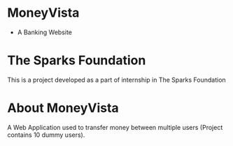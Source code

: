 # MoneyVista
- A Banking Website
# The Sparks Foundation
This is a project developed as a part of internship in The Sparks Foundation
# About MoneyVista
A Web Application used to transfer money between multiple users (Project contains 10 dummy users).

